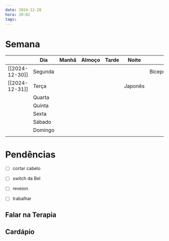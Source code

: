 ```yaml
---
date: 2024-12-28
hora: 20:02
tags:
---
```




# Semana
|                | **Dia** | Manhã | Almoço | Tarde | Noite   |        |
| -------------- | ------- | ----- | ------ | ----- | ------- | ------ |
| [[2024-12-30]] | Segunda |       |        |       |         | Bíceps |
| [[2024-12-31]] | Terça   |       |        |       | Japonês |        |
|                | Quarta  |       |        |       |         |        |
|                | Quinta  |       |        |       |         |        |
|                | Sexta   |       |        |       |         |        |
|                | Sábado  |       |        |       |         |        |
|                | Domingo |       |        |       |         |        |
|                |         |       |        |       |         |        |

# Pendências
- [ ] cortar cabelo
- [ ] switch da Bel 
- [ ] reveion 
- [ ] trabalhar 


## Falar na Terapia

## Cardápio


